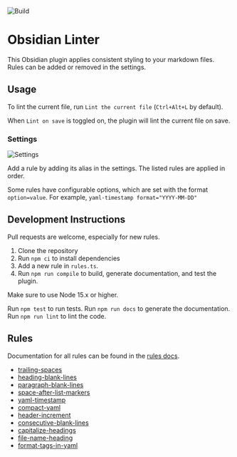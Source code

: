 <!--- This file was automatically generated. See docs.ts and *_template.md files for the source. -->

![Build](https://github.com/platers/obsidian-linter/actions/workflows/main.yml/badge.svg)

# Obsidian Linter

This Obsidian plugin applies consistent styling to your markdown files.
Rules can be added or removed in the settings.

## Usage

To lint the current file, run `Lint the current file` (`Ctrl+Alt+L` by default).

When `Lint on save` is toggled on, the plugin will lint the current file on save.

### Settings

![Settings](https://github.com/platers/obsidian-linter/blob/master/docs/settings.png?raw=true)

Add a rule by adding its alias in the settings. The listed rules are applied in order.

Some rules have configurable options, which are set with the format `option=value`.
For example, `yaml-timestamp format="YYYY-MM-DD"`

## Development Instructions

Pull requests are welcome, especially for new rules.

1. Clone the repository
2. Run `npm ci` to install dependencies
3. Add a new rule in `rules.ts`.
4. Run `npm run compile` to build, generate documentation, and test the plugin. 

Make sure to use Node 15.x or higher.

Run `npm test` to run tests.
Run `npm run docs` to generate the documentation.
Run `npm run lint` to lint the code.

## Rules

Documentation for all rules can be found in the [rules docs](https://github.com/platers/obsidian-linter/blob/master/docs/rules.md).

- [trailing-spaces](https://github.com/platers/obsidian-linter/blob/master/docs/rules.md#trailing-spaces)
- [heading-blank-lines](https://github.com/platers/obsidian-linter/blob/master/docs/rules.md#heading-blank-lines)
- [paragraph-blank-lines](https://github.com/platers/obsidian-linter/blob/master/docs/rules.md#paragraph-blank-lines)
- [space-after-list-markers](https://github.com/platers/obsidian-linter/blob/master/docs/rules.md#space-after-list-markers)
- [yaml-timestamp](https://github.com/platers/obsidian-linter/blob/master/docs/rules.md#yaml-timestamp)
- [compact-yaml](https://github.com/platers/obsidian-linter/blob/master/docs/rules.md#compact-yaml)
- [header-increment](https://github.com/platers/obsidian-linter/blob/master/docs/rules.md#header-increment)
- [consecutive-blank-lines](https://github.com/platers/obsidian-linter/blob/master/docs/rules.md#consecutive-blank-lines)
- [capitalize-headings](https://github.com/platers/obsidian-linter/blob/master/docs/rules.md#capitalize-headings)
- [file-name-heading](https://github.com/platers/obsidian-linter/blob/master/docs/rules.md#file-name-heading)
- [format-tags-in-yaml](https://github.com/platers/obsidian-linter/blob/master/docs/rules.md#format-tags-in-yaml)
